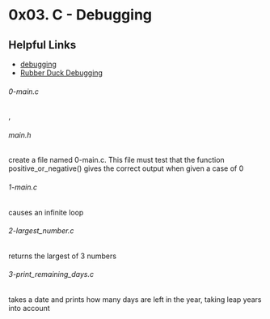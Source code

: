 # 0x03. C - Debugging

## Helpful Links
* [debugging](https://en.wikipedia.org/wiki/Debugging)
* [Rubber Duck Debugging](https://www.thoughtfulcode.com/rubber-duck-debugging-psychology/)

<h6>0-main.c</h6>,<h6>main.h</h6>
 create a file named 0-main.c. This file must test that the function positive_or_negative() gives the correct output when given a case of 0

<h6>1-main.c</h6>
causes an infinite loop

<h6>2-largest_number.c</h6>
returns the largest of 3 numbers

<h6>3-print_remaining_days.c</h6> 
takes a date and prints how many days are left in the year, taking leap years into account

